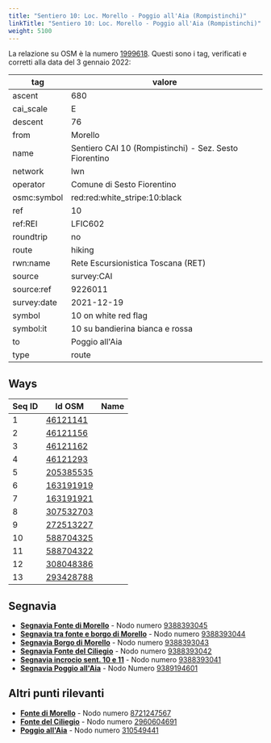 ```yaml
---
title: "Sentiero 10: Loc. Morello - Poggio all'Aia (Rompistinchi)"
linkTitle: "Sentiero 10: Loc. Morello - Poggio all'Aia (Rompistinchi)"
weight: 5100
---
```


La relazione su OSM è la numero [1999618]. Questi sono i tag, verificati e corretti alla data del 3 gennaio 2022:

| tag         | valore |
|-------------|--------|
| ascent      | 680                                                    |
| cai_scale   | E                                                      |
| descent     | 76                                                     |
| from        | Morello                                                |
| name        | Sentiero CAI 10 (Rompistinchi) - Sez. Sesto Fiorentino |
| network     | lwn                                                    |
| operator    | Comune di Sesto Fiorentino                             |
| osmc:symbol | red:red:white_stripe:10:black                          |
| ref         | 10                                                     |
| ref:REI     | LFIC602                                                |
| roundtrip   | no                                                     |
| route       | hiking                                                 |
| rwn:name    | Rete Escursionistica Toscana (RET)                     |
| source      | survey:CAI                                             |
| source:ref  | 9226011                                                |
| survey:date | 2021-12-19                                             |
| symbol      | 10 on white red flag                                   |
| symbol:it   | 10 su bandierina bianca e rossa                        |
| to          | Poggio all'Aia                                         |
| type        | route                                                  |

## Ways

| Seq ID | Id OSM      | Name                         |
|--------|-------------|------------------------------|
|  1     | [46121141]  |                              |
|  2     | [46121156]  |                              |
|  3     | [46121162]  |                              |
|  4     | [46121293]  |                              |
|  5     | [205385535] |                              |
|  6     | [163191919] |                              |
|  7     | [163191921] |                              |
|  8     | [307532703] |                              |
|  9     | [272513227] |                              |
| 10     | [588704325] |                              |
| 11     | [588704322] |                              |
| 12     | [308048386] |                              |
| 13     | [293428788] |                              |

## Segnavia

- **[Segnavia Fonte di Morello]** - Nodo numero [9388393045]
- **[Segnavia tra fonte e borgo di Morello]** - Nodo numero [9388393044]
- **[Segnavia Borgo di Morello]** - Nodo numero [9388393043]
- **[Segnavia Fonte del Ciliegio]** - Nodo numero [9388393042]
- **[Segnavia incrocio sent. 10 e 11]** - Nodo numero [9388393041]
- **[Segnavia Poggio all'Aia]** - Nodo Numero [9389194601]

## Altri punti rilevanti

- **[Fonte di Morello]** - Nodo numero [8721247567]
- **[Fonte del Ciliegio]** - Nodo numero [2960604691]
- **[Poggio all'Aia]** - Nodo numero [310549441]

[1999618]:https://www.openstreetmap.org/relation/1999618

[46121141]:https://www.openstreetmap.org/way/46121141
[46121156]:https://www.openstreetmap.org/way/46121156
[46121162]:https://www.openstreetmap.org/way/46121162
[46121293]:https://www.openstreetmap.org/way/46121293
[205385535]:https://www.openstreetmap.org/way/205385535
[163191919]:https://www.openstreetmap.org/way/163191919
[163191921]:https://www.openstreetmap.org/way/163191921
[307532703]:https://www.openstreetmap.org/way/307532703
[272513227]:https://www.openstreetmap.org/way/272513227
[588704325]:https://www.openstreetmap.org/way/588704325
[588704322]:https://www.openstreetmap.org/way/588704322
[308048386]:https://www.openstreetmap.org/way/308048386
[293428788]:https://www.openstreetmap.org/way/293428788

[Segnavia Fonte di Morello]:https://commons.wikimedia.org/wiki/File:Segnavia_sentiero_10_-_Monte_Morello_-_Fonte_di_Morello.jpg
[Segnavia tra fonte e borgo di Morello]:https://commons.wikimedia.org/wiki/File:Segnavia_sentiero_10_-_Monte_Morello_-_Tra_fonte_di_Morello_e_borgo_di_Morello.jpg
[Segnavia Borgo di Morello]:https://commons.wikimedia.org/wiki/File:Segnavia_sentiero_10_-_Monte_Morello_-_Borgo_di_Morello.jpg
[Segnavia Fonte del Ciliegio]:https://commons.wikimedia.org/wiki/File:Segnavia_-_Fonte_del_Ciliegio.jpg
[Segnavia incrocio sent. 10 e 11]:https://commons.wikimedia.org/wiki/File:Segnavia_incrocio_sentieri_10_e_11_-_Monte_Morello.jpg
[Segnavia Poggio all'Aia]:https://commons.wikimedia.org/wiki/File:Segnavia_Poggio_all%27Aia_-_Monte_Morello.jpg

[Fonte di Morello]:https://commons.wikimedia.org/wiki/File:Monte_Morello_-_Fonte_di_Morello_e_lavatoio.jpg
[Fonte del Ciliegio]:https://commons.wikimedia.org/wiki/File:Fonte_del_Ciliegio_-_Monte_Morello.jpg
[Poggio all'Aia]:https://commons.wikimedia.org/wiki/File:Monte_Morello_-_Croce_di_Poggio_all%27Aia.jpg

[9388393045]:https://www.openstreetmap.org/node/9388393045
[9388393044]:https://www.openstreetmap.org/node/9388393044
[9388393043]:https://www.openstreetmap.org/node/9388393043
[9388393042]:https://www.openstreetmap.org/node/9388393042
[9388393041]:https://www.openstreetmap.org/node/9388393041
[9389194601]:https://www.openstreetmap.org/node/9389194601

[8721247567]:https://www.openstreetmap.org/node/8721247567
[2960604691]:https://www.openstreetmap.org/node/2960604691
[310549441]:https://www.openstreetmap.org/node/310549441
